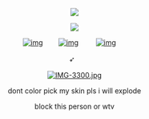 <p align="center" width="100%"> <img src="https://komarev.com/ghpvc/?username=callthedoctor&label=✦&color=140f06">


<p align="center" width="100%">
    <img src="https://files.catbox.moe/1fiw7o.png">
    
</p>


<div id="header" align="center">

[![img](https://files.catbox.moe/n58k6i.png)](https://rentry.co/williamfranklingraham)⠀⠀⠀[![img](https://files.catbox.moe/fya5yu.png)‎](https://spacedogs.atabook.org/)⠀⠀⠀
[![img](https://files.catbox.moe/1allyd.png)](https://pronouns.cc/@hanniballecter)⠀⠀

➶⠀ 　

[![IMG-3300.jpg](https://i.postimg.cc/k51S3BTV/IMG-3300.jpg)](https://postimg.cc/Tyb1nYMG)

dont color pick my skin pls i will explode

block this person or wtv
